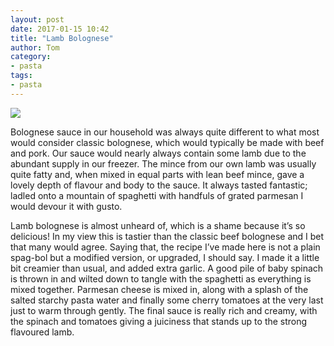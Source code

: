 ```yaml
---
layout: post
date: 2017-01-15 10:42
title: "Lamb Bolognese"
author: Tom
category:
- pasta
tags:
- pasta
---
```

<img src="https://s3.eu-west-2.amazonaws.com/grubdaily/lamb_bolognese.jpg" />

Bolognese sauce in our household was always quite different to what most would consider classic bolognese, which would typically be made with beef and pork. Our sauce would nearly always contain some lamb due to the abundant supply in our freezer. The mince from our own lamb was usually quite fatty and, when mixed in equal parts with lean beef mince, gave a lovely depth of flavour and body to the sauce. It always tasted fantastic; ladled onto a mountain of spaghetti with handfuls of grated parmesan I would devour it with gusto.

Lamb bolognese is almost unheard of, which is a shame because it&#8217;s so delicious! In my view this is tastier than the classic beef bolognese and I bet that many would agree. Saying that, the recipe I&#8217;ve made here is not a plain spag-bol but a modified version, or upgraded, I should say. I made it a little bit creamier than usual, and added extra garlic. A good pile of baby spinach is thrown in and wilted down to tangle with the spaghetti as everything is mixed together. Parmesan cheese is mixed in, along with a splash of the salted starchy pasta water and finally some cherry tomatoes at the very last just to warm through gently. The final sauce is really rich and creamy, with the spinach and tomatoes giving a juiciness that stands up to the strong flavoured lamb.

